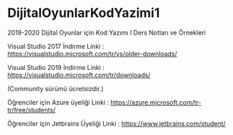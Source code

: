 # DijitalOyunlarKodYazimi1
2019-2020 Dijital Oyunlar için Kod Yazımı I Ders Notları ve Örnekleri

Visual Studio 2017 İndirme Linki : https://visualstudio.microsoft.com/tr/vs/older-downloads/

Visual Studio 2019 İndirme Linki : https://visualstudio.microsoft.com/tr/downloads/

(Community sürümü ücretsizdir.)

Öğrenciler için Azure üyeliği Linki : https://azure.microsoft.com/tr-tr/free/students/

Öğrenciler için Jetbrains Üyeliği Linki : https://www.jetbrains.com/student/
